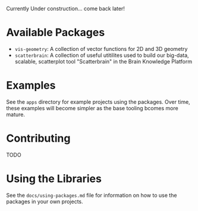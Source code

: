 Currently Under construction... come back later!

# Available Packages
- `vis-geometry`: A collection of vector functions for 2D and 3D geometry
- `scatterbrain`: A collection of useful utitilites used to build our big-data, scalable, scatterplot tool "Scatterbrain" in the Brain Knowledge Platform

# Examples
See the `apps` directory for example projects using the packages. Over time, these examples will become simpler as the base tooling bcomes more mature.

# Contributing
TODO

# Using the Libraries
See the `docs/using-packages.md` file for information on how to use the packages in your own projects.
